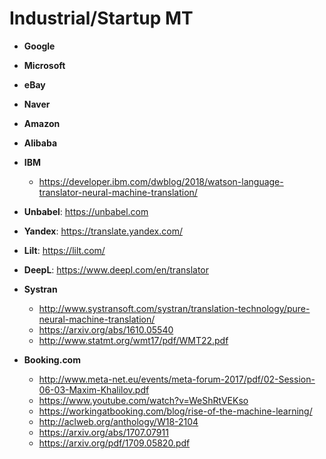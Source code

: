 
Industrial/Startup MT
====

 - **Google**
 - **Microsoft**
 - **eBay**
 - **Naver**
 - **Amazon**
 - **Alibaba**
 
 - **IBM**
   - https://developer.ibm.com/dwblog/2018/watson-language-translator-neural-machine-translation/
 
 - **Unbabel**: https://unbabel.com
 - **Yandex**: https://translate.yandex.com/
 - **Lilt**: https://lilt.com/
 - **DeepL**: https://www.deepl.com/en/translator
 
 
 - **Systran**
   - http://www.systransoft.com/systran/translation-technology/pure-neural-machine-translation/
   - https://arxiv.org/abs/1610.05540
   - http://www.statmt.org/wmt17/pdf/WMT22.pdf
   
   
 - **Booking.com**
   - http://www.meta-net.eu/events/meta-forum-2017/pdf/02-Session-06-03-Maxim-Khalilov.pdf
   - https://www.youtube.com/watch?v=WeShRtVEKso
   - https://workingatbooking.com/blog/rise-of-the-machine-learning/
   - http://aclweb.org/anthology/W18-2104
   - https://arxiv.org/abs/1707.07911
   - https://arxiv.org/pdf/1709.05820.pdf
 

